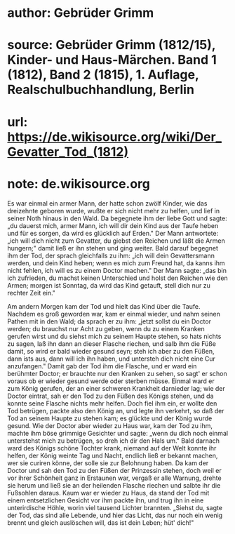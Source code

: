 # author: Gebrüder Grimm
# source: Gebrüder Grimm (1812/15), Kinder- und Haus-Märchen. Band 1 (1812), Band 2 (1815), 1. Auflage, Realschulbuchhandlung, Berlin
# url: https://de.wikisource.org/wiki/Der_Gevatter_Tod_(1812)
# note: de.wikisource.org

Es war einmal ein armer Mann, der hatte schon zwölf Kinder, wie das dreizehnte geboren wurde, wußte er sich nicht mehr zu helfen, und lief in seiner Noth hinaus in den Wald. Da begegnete ihm der liebe Gott und sagte: „du dauerst mich, armer Mann, ich will dir dein Kind aus der Taufe heben und für es sorgen, da wird es glücklich auf Erden." Der Mann antwortete: „ich will dich nicht zum Gevatter, du giebst den Reichen und läßt die Armen hungern;" damit ließ er ihn stehen und ging weiter. Bald darauf begegnet ihm der Tod, der sprach gleichfalls zu ihm: „ich will dein Gevattersmann werden, und dein Kind heben; wenn es mich zum Freund hat, da kanns ihm nicht fehlen, ich will es zu einem Doctor machen." Der Mann sagte: „das bin ich zufrieden, du machst keinen Unterschied und holst den Reichen wie den Armen; morgen ist Sonntag, da wird  das Kind getauft, stell dich nur zu rechter Zeit ein." 

Am andern Morgen kam der Tod und hielt das Kind über die Taufe. Nachdem es groß geworden war, kam er einmal wieder, und nahm seinen Pathen mit in den Wald; da sprach er zu ihm: „jetzt sollst du ein Doctor werden; du brauchst nur Acht zu geben, wenn du zu einem Kranken gerufen wirst und du siehst mich zu seinem Haupte stehen, so hats nichts zu sagen, laß ihn dann an dieser Flasche riechen, und salb ihm die Füße damit, so wird er bald wieder gesund seyn; steh ich aber zu den Füßen, dann ists aus, dann will ich ihn haben, und untersteh dich nicht eine Cur anzufangen." Damit gab der Tod ihm die Flasche, und er ward ein berühmter Doctor; er brauchte nur den Kranken zu sehen, so sagt' er schon voraus ob er wieder gesund werde oder sterben müsse. Einmal ward er zum König gerufen, der an einer schweren Krankheit darnieder lag; wie der Doctor eintrat, sah er den Tod zu den Füßen des Königs stehen, und da konnte seine Flasche nichts mehr helfen. Doch fiel ihm ein, er wollte den Tod betrügen, packte also den König an, und legte ihn verkehrt, so daß der Tod an seinem Haupte zu stehen kam; es glückte und der König wurde gesund. Wie der Doctor aber wieder zu Haus war, kam der Tod zu ihm, machte  ihm böse grimmige Gesichter und sagte: „wenn du dich noch einmal unterstehst mich zu betrügen, so dreh ich dir den Hals um." Bald darnach ward des Königs schöne Tochter krank, niemand auf der Welt konnte ihr helfen, der König weinte Tag und Nacht, endlich ließ er bekannt machen, wer sie curiren könne, der solle sie zur Belohnung haben. Da kam der Doctor und sah den Tod zu den Füßen der Prinzessin stehen, doch weil er vor ihrer Schönheit ganz in Erstaunen war, vergaß er alle Warnung, drehte sie herum und ließ sie an der heilenden Flasche riechen und salbte ihr die Fußsohlen daraus. Kaum war er wieder zu Haus, da stand der Tod mit einem entsetzlichen Gesicht vor ihm packte ihn, und trug ihn in eine unterirdische Höhle, worin viel tausend Lichter brannten. „Siehst du, sagte der Tod, das sind alle Lebende, und hier das Licht, das nur noch ein wenig brennt und gleich auslöschen will, das ist dein Leben; hüt' dich!" 

